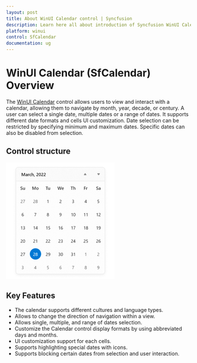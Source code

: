 ```yaml
---
layout: post
title: About WinUI Calendar control | Syncfusion
description: Learn here all about introduction of Syncfusion WinUI Calendar (SfCalendar) control, its features, and more.
platform: winui
control: SfCalendar
documentation: ug
---
```


# WinUI Calendar (SfCalendar) Overview

The [WinUI Calendar](https://www.syncfusion.com/winui-controls/calendar) control allows users to view and interact with a calendar, allowing them to navigate by month, year, decade, or century. A user can select a single date, multiple dates or a range of dates. It supports different date formats and cells UI customization. Date selection can be restricted by specifying minimum and maximum dates. Specific dates can also be disabled from selection.

## Control structure

![winui-calendar-control](Images/getting-started/winui-calendar-control.png)

## Key Features

* The calendar supports different cultures and language types.
* Allows to change the direction of navigation within a view.
* Allows single, multiple, and range of dates selection.
* Customize the Calendar control display formats by using abbreviated days and months.
* UI customization support for each cells.
* Supports highlighting special dates with icons.
* Supports blocking certain dates from selection and user interaction.